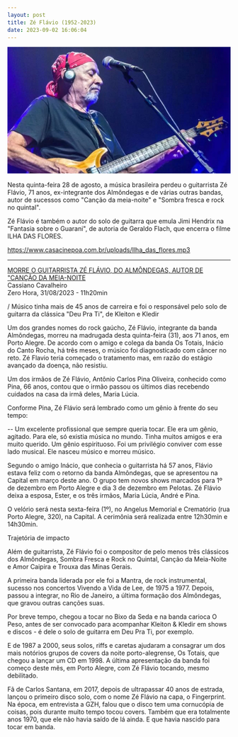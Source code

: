 ```yaml
---
layout: post
title: Zé Flávio (1952-2023)
date: 2023-09-02 16:06:04
---
```

![](/uploads/ze-flavio.jpg)

Nesta quinta-feira 28 de agosto, a música brasileira perdeu o guitarrista Zé Flávio, 71 anos, ex-integrante dos Almôndegas e de várias outras bandas, autor de sucessos como "Canção da meia-noite" e "Sombra fresca e rock no quintal".

Zé Flávio é também o autor do solo de guitarra que emula Jimi Hendrix na "Fantasia sobre o Guarani", de autoria de Geraldo Flach, que encerra o filme ILHA DAS FLORES.

<https://www.casacinepoa.com.br/uploads/Ilha_das_flores.mp3>

- - -

[MORRE O GUITARRISTA ZÉ FLÁVIO, DO ALMÔNDEGAS, AUTOR DE "CANÇÃO DA MEIA-NOITE](https://gauchazh.clicrbs.com.br/cultura-e-lazer/musica/noticia/2023/08/morre-o-guitarrista-ze-flavio-do-almondegas-autor-de-cancao-da-meia-noite-cllz8yi1e004a015xfoiwk7rb.html)\
Cassiano Cavalheiro\
Zero Hora, 31/08/2023 - 11h20min

/ Músico tinha mais de 45 anos de carreira e foi o responsável pelo solo de guitarra da clássica "Deu Pra Ti", de Kleiton e Kledir

Um dos grandes nomes do rock gaúcho, Zé Flávio, integrante da banda Almôndegas, morreu na madrugada desta quinta-feira (31), aos 71 anos, em Porto Alegre. De acordo com o amigo e colega da banda Os Totais, Inácio do Canto Rocha, há três meses, o músico foi diagnosticado com câncer no reto. Zé Flavio teria começado o tratamento mas, em razão do estágio avançado da doença, não resistiu. 

Um dos irmãos de Zé Flávio, Antônio Carlos Pina Oliveira, conhecido como Pina, 66 anos, contou que o irmão passou os últimos dias recebendo cuidados na casa da irmã deles, Maria Lúcia. 

Conforme Pina, Zé Flávio será lembrado como um gênio à frente do seu tempo: 

\-- Um excelente profissional que sempre queria tocar. Ele era um gênio, agitado. Para ele, só existia música no mundo. Tinha muitos amigos e era muito querido. Um gênio espirituoso. Foi um privilégio conviver com esse lado musical. Ele nasceu músico e morreu músico.

Segundo o amigo Inácio, que conhecia o guitarrista há 57 anos, Flávio estava feliz com o retorno da banda Almôndegas, que se apresentou na Capital em março deste ano. O grupo tem novos shows marcados para 1º de dezembro em Porto Alegre e dia 3 de dezembro em Pelotas. Zé Flávio deixa a esposa, Ester, e os três irmãos, Maria Lúcia, André e Pina.

O velório será nesta sexta-feira (1º), no Angelus Memorial e Crematório (rua Porto Alegre, 320), na Capital. A cerimônia será realizada entre 12h30min e 14h30min.

Trajetória de impacto

Além de guitarrista, Zé Flávio foi o compositor de pelo menos três clássicos dos Almôndegas, Sombra Fresca e Rock no Quintal, Canção da Meia-Noite e Amor Caipira e Trouxa das Minas Gerais.

A primeira banda liderada por ele foi a Mantra, de rock instrumental, sucesso nos concertos Vivendo a Vida de Lee, de 1975 a 1977. Depois, passou a integrar, no Rio de Janeiro, a última formação dos Almôndegas, que gravou outras canções suas.

Por breve tempo, chegou a tocar no Bixo da Seda e na banda carioca O Peso, antes de ser convocado para acompanhar Kleiton & Kledir em shows e discos - é dele o solo de guitarra em Deu Pra Ti, por exemplo. 

E de 1987 a 2000, seus solos, riffs e caretas ajudaram a consagrar um dos mais notórios grupos de covers da noite porto-alegrense, Os Totais, que chegou a lançar um CD em 1998. A última apresentação da banda foi começo deste mês, em Porto Alegre, com Zé Flávio tocando, mesmo debilitado.

Fã de Carlos Santana, em 2017, depois de ultrapassar 40 anos de estrada, lançou o primeiro disco solo, com o nome Zé Flávio na capa, o Fingerprint. Na época, em entrevista a GZH, falou que o disco tem uma cornucópia de coisas, pois durante muito tempo tocou covers. Também que era totalmente anos 1970, que ele não havia saído de lá ainda. E que havia nascido para tocar em banda.